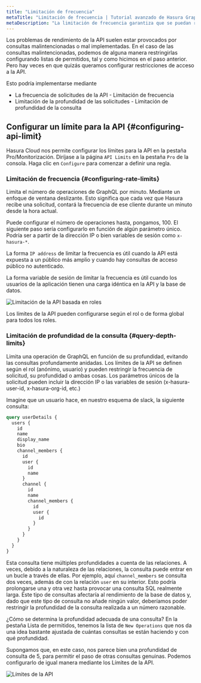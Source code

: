 ```yaml
---
title: "Limitación de frecuencia"
metaTitle: "Limitación de frecuencia | Tutorial avanzado de Hasura GraphQL"
metaDescription: "La limitación de frecuencia garantiza que se puedan restringir los problemas de rendimiento de la API provocados por consultas malintencionadas o mal implementadas."
---
```


Los problemas de rendimiento de la API suelen estar provocados por consultas malintencionadas o mal implementadas. En el caso de las consultas malintencionadas, podemos de alguna manera restringirlas configurando listas de permitidos, tal y como hicimos en el paso anterior. Pero hay veces en que quizás queramos configurar restricciones de acceso a la API.

Esto podría implementarse mediante

- La frecuencia de solicitudes de la API - Limitación de frecuencia
- Limitación de la profundidad de las solicitudes - Limitación de profundidad de la consulta

## Configurar un límite para la API {#configuring-api-limit}

Hasura Cloud nos permite configurar los límites para la API en la pestaña Pro/Monitorización. Diríjase a la página `API Limits` en la pestaña `Pro` de la consola. Haga clic en `Configure` para comenzar a definir una regla.

### Limitación de frecuencia {#configuring-rate-limits}

Limita el número de operaciones de GraphQL por minuto. Mediante un enfoque de ventana deslizante. Esto significa que cada vez que Hasura recibe una solicitud, contará la frecuencia de ese cliente durante un minuto desde la hora actual.

Puede configurar el número de operaciones hasta, pongamos, 100. El siguiente paso sería configurarlo en función de algún parámetro único. Podría ser a partir de la dirección IP o bien variables de sesión como `x-hasura-*`.

La forma `IP address` de limitar la frecuencia es útil cuando la API está expuesta a un público más amplio y cuando hay consultas de acceso público no autenticado.

La forma variable de sesión de limitar la frecuencia es útil cuando los usuarios de la aplicación tienen una carga idéntica en la API y la base de datos.

![Limitación de la API basada en roles](https://graphql-engine-cdn.hasura.io/learn-hasura/assets/graphql-hasura-advanced/role-based-api-limit.png)

Los límites de la API pueden configurarse según el rol o de forma global para todos los roles.

### Limitación de profundidad de la consulta {#query-depth-limits}

Limita una operación de GraphQL en función de su profundidad, evitando las consultas profundamente anidadas.
 Los límites de la API se definen según el rol (anónimo, usuario) y pueden restringir la frecuencia de solicitud, su profundidad o ambas cosas. Los parámetros únicos de la solicitud pueden incluir la dirección IP o las variables de sesión (x-hasura-user-id, x-hasura-org-id, etc.)

Imagine que un usuario hace, en nuestro esquema de slack, la siguiente consulta:

```graphql
query userDetails {
  users {
    id
    name
    display_name
    bio
    channel_members {
      id
      user {
        id
        name
      }
      channel {
        id
        name
        channel_members {
          id
          user {
            id
          }
        }
      }
    }
  }
}
```

Esta consulta tiene múltiples profundidades a cuenta de las relaciones. A veces, debido a la naturaleza de las relaciones, la consulta puede entrar en un bucle a través de ellas. Por ejemplo, aquí `channel_members` se consulta dos veces, además de con la relación `user` en su interior. Esto podría prolongarse una y otra vez hasta provocar una consulta SQL realmente larga. Este tipo de consultas afectaría al rendimiento de la base de datos y, dado que este tipo de consulta no añade ningún valor, deberíamos poder restringir la profundidad de la consulta realizada a un número razonable.

¿Cómo se determina la profundidad adecuada de una consulta? En la pestaña Lista de permitidos, tenemos la lista de `New Operations` que nos da una idea bastante ajustada de cuántas consultas se están haciendo y con qué profundidad.

Supongamos que, en este caso, nos parece bien una profundidad de consulta de 5, para permitir el paso de otras consultas genuinas. Podemos configurarlo de igual manera mediante los Límites de la API.

![Límites de la API](https://graphql-engine-cdn.hasura.io/learn-hasura/assets/graphql-hasura-advanced/api-limits.png)
